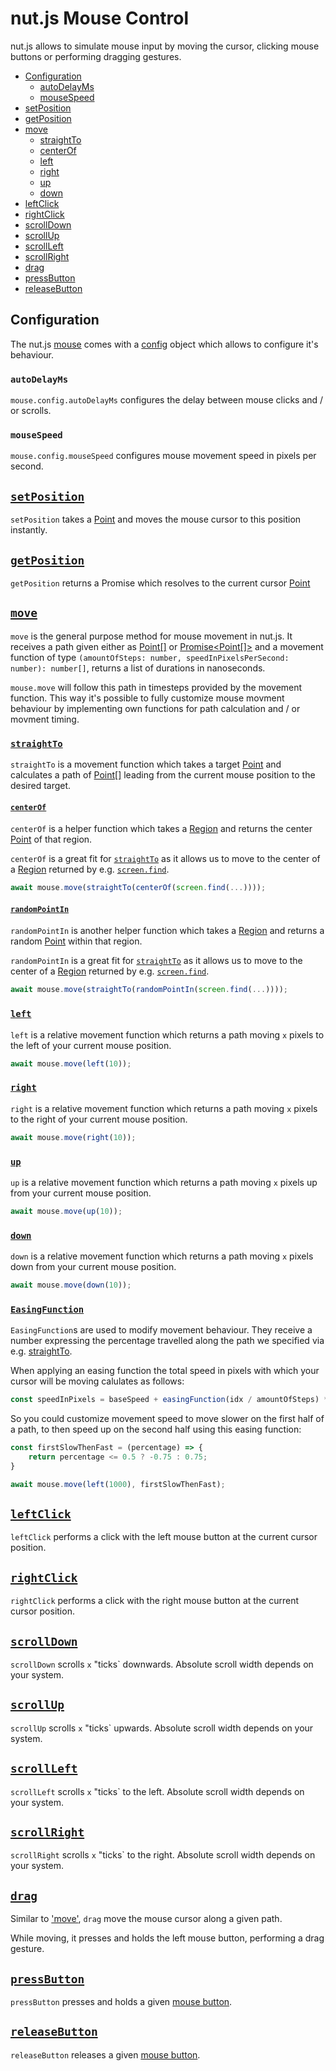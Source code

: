 # nut.js Mouse Control

nut.js allows to simulate mouse input by moving the cursor, clicking mouse buttons or performing dragging gestures.

- [Configuration](#configuration)
    - [autoDelayMs](#autodelayms)
    - [mouseSpeed](#mousespeed)
- [setPosition](#setposition)
- [getPosition](#getposition)
- [move](#move)
    - [straightTo](#straightto)
    - [centerOf](#centerof)
    - [left](#left)
    - [right](#right)
    - [up](#up)
    - [down](#down)
- [leftClick](#leftclick)
- [rightClick](#rightclick)
- [scrollDown](#scrolldown)
- [scrollUp](#scrollup)
- [scrollLeft](#scroll)
- [scrollRight](#scrollright)
- [drag](#drag)
- [pressButton](#pressbutton)
- [releaseButton](#releasebutton)

## Configuration

The nut.js [mouse](https://nut-tree.github.io/apidoc/classes/mouse.html) comes with a [config](https://nut-tree.github.io/apidoc/classes/mouse.html#config) object which allows to configure it's behaviour.

### `autoDelayMs`

`mouse.config.autoDelayMs` configures the delay between mouse clicks and / or scrolls.

### `mouseSpeed`

`mouse.config.mouseSpeed` configures mouse movement speed in pixels per second.

## [`setPosition`](https://nut-tree.github.io/apidoc/classes/mouse.html#setposition)

`setPosition` takes a [Point](https://nut-tree.github.io/apidoc/classes/point.html) and moves the mouse cursor to this position instantly.

## [`getPosition`](https://nut-tree.github.io/apidoc/classes/mouse.html#getposition)

`getPosition` returns a Promise which resolves to the current cursor [Point](https://nut-tree.github.io/apidoc/classes/point.html)

## [`move`](https://nut-tree.github.io/apidoc/classes/mouse.html#move)

`move` is the general purpose method for mouse movement in nut.js.
It receives a path given either as [Point[]](https://nut-tree.github.io/apidoc/classes/point.html) or [Promise<Point[]>](https://nut-tree.github.io/apidoc/classes/point.html) and a movement function of type `(amountOfSteps: number, speedInPixelsPerSecond: number): number[]`, returns a list of durations in nanoseconds.

`mouse.move` will follow this path in timesteps provided by the movement function.
This way it's possible to fully customize mouse movment behaviour by implementing own functions for path calculation and / or movment timing.

### [`straightTo`](https://nut-tree.github.io/apidoc/interfaces/movementapi.html#straightto)

`straightTo` is a movement function which takes a target [Point](https://nut-tree.github.io/apidoc/classes/point.html) and calculates a path of [Point[]](https://nut-tree.github.io/apidoc/classes/point.html) leading from the current mouse position to the desired target.

#### [`centerOf`](https://nut-tree.github.io/apidoc/globals.html#centerof)

`centerOf` is a helper function which takes a [Region](https://nut-tree.github.io/apidoc/classes/region.html) and returns the center [Point](https://nut-tree.github.io/apidoc/classes/point.html) of that region.

`centerOf` is a great fit for [`straightTo`](#straightto) as it allows us to move to the center of a [Region](https://nut-tree.github.io/apidoc/classes/region.html) returned by e.g. [`screen.find`](https://nut-tree.github.io/apidoc/classes/screen.html#find).

```js
await mouse.move(straightTo(centerOf(screen.find(...))));
```

#### [`randomPointIn`](https://nut-tree.github.io/apidoc/globals.html#randompointin)

`randomPointIn` is another helper function which takes a [Region](https://nut-tree.github.io/apidoc/classes/region.html) and returns a random [Point](https://nut-tree.github.io/apidoc/classes/point.html) within that region.

`randomPointIn` is a great fit for [`straightTo`](#straightto) as it allows us to move to the center of a [Region](https://nut-tree.github.io/apidoc/classes/region.html) returned by e.g. [`screen.find`](https://nut-tree.github.io/apidoc/classes/screen.html#find).

```js
await mouse.move(straightTo(randomPointIn(screen.find(...))));
```

### [`left`](https://nut-tree.github.io/apidoc/interfaces/movementapi.html#left)

`left` is a relative movement function which returns a path moving `x` pixels to the left of your current mouse position.

```js
await mouse.move(left(10));
```

### [`right`](https://nut-tree.github.io/apidoc/interfaces/movementapi.html#right)

`right` is a relative movement function which returns a path moving `x` pixels to the right of your current mouse position.

```js
await mouse.move(right(10));
```

### [`up`](https://nut-tree.github.io/apidoc/interfaces/movementapi.html#up)

`up` is a relative movement function which returns a path moving `x` pixels up from your current mouse position.

```js
await mouse.move(up(10));
```

### [`down`](https://nut-tree.github.io/apidoc/interfaces/movementapi.html#down)

`down` is a relative movement function which returns a path moving `x` pixels down from your current mouse position.

```js
await mouse.move(down(10));
```

### [`EasingFunction`](https://nut-tree.github.io/apidoc/interfaces/mouse_movement_function.EasingFunction.html)

`EasingFunction`s are used to modify movement behaviour.
They receive a number expressing the percentage travelled along the path we specified via e.g. [straightTo](#straightto).

When applying an easing function the total speed in pixels with which your cursor will be moving calulates as follows:

```js
const speedInPixels = baseSpeed + easingFunction(idx / amountOfSteps) * baseSpeed 
```

So you could customize movement speed to move slower on the first half of a path, to then speed up on the second half using this easing function:


```js
const firstSlowThenFast = (percentage) => {
	return percentage <= 0.5 ? -0.75 : 0.75;
}

await mouse.move(left(1000), firstSlowThenFast);
```

## [`leftClick`](https://nut-tree.github.io/apidoc/classes/mouse.html#leftclick)

`leftClick` performs a click with the left mouse button at the current cursor position.

## [`rightClick`](https://nut-tree.github.io/apidoc/classes/mouse.html#rightclick)

`rightClick` performs a click with the right mouse button at the current cursor position.

## [`scrollDown`](https://nut-tree.github.io/apidoc/classes/mouse.html#scrolldown)

`scrollDown` scrolls `x` "ticks` downwards. Absolute scroll width depends on your system.

## [`scrollUp`](https://nut-tree.github.io/apidoc/classes/mouse.html#scrollup)

`scrollUp` scrolls `x` "ticks` upwards. Absolute scroll width depends on your system.

## [`scrollLeft`](https://nut-tree.github.io/apidoc/classes/mouse.html#scrollleft)

`scrollLeft` scrolls `x` "ticks` to the left. Absolute scroll width depends on your system.

## [`scrollRight`](https://nut-tree.github.io/apidoc/classes/mouse.html#scrollright)

`scrollRight` scrolls `x` "ticks` to the right. Absolute scroll width depends on your system.

## [`drag`](https://nut-tree.github.io/apidoc/classes/mouse.html#drag)

Similar to ['move'](#move), `drag` move the mouse cursor along a given path.

While moving, it presses and holds the left mouse button, performing a drag gesture.

## [`pressButton`](https://nut-tree.github.io/apidoc/classes/mouse.html#pressbutton)

`pressButton` presses and holds a given [mouse button](https://nut-tree.github.io/apidoc/enums/button.html).

## [`releaseButton`](https://nut-tree.github.io/apidoc/classes/mouse.html#releasebutton)

`releaseButton` releases a given [mouse button](https://nut-tree.github.io/apidoc/enums/button.html).

